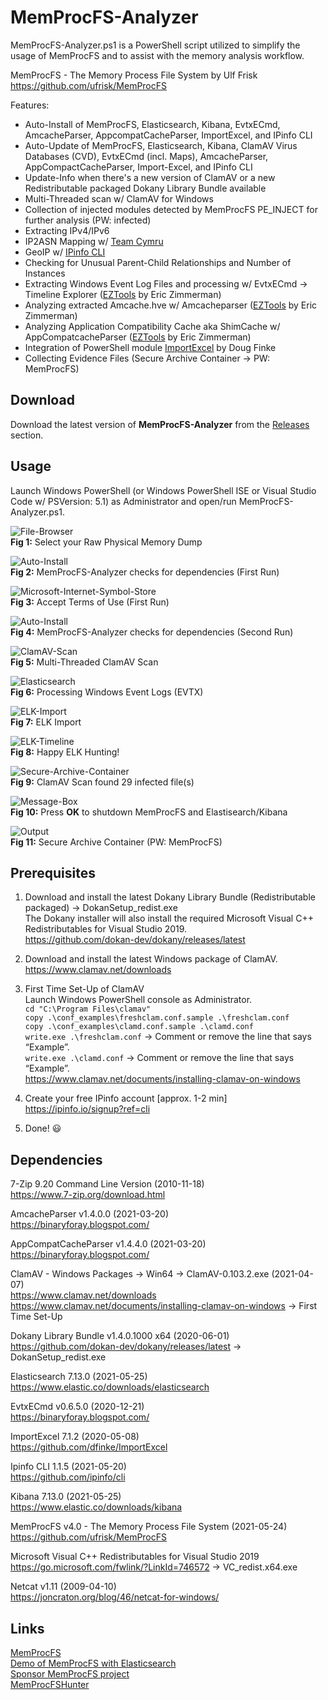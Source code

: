 # MemProcFS-Analyzer
MemProcFS-Analyzer.ps1 is a PowerShell script utilized to simplify the usage of MemProcFS and to assist with the memory analysis workflow.

MemProcFS - The Memory Process File System by Ulf Frisk  
https://github.com/ufrisk/MemProcFS  

Features:
* Auto-Install of MemProcFS, Elasticsearch, Kibana, EvtxECmd, AmcacheParser, AppcompatCacheParser, ImportExcel, and IPinfo CLI  
* Auto-Update of MemProcFS, Elasticsearch, Kibana, ClamAV Virus Databases (CVD), EvtxECmd (incl. Maps), AmcacheParser, AppCompactCacheParser, Import-Excel, and IPinfo CLI
* Update-Info when there's a new version of ClamAV or a new Redistributable packaged Dokany Library Bundle available  
* Multi-Threaded scan w/ ClamAV for Windows  
* Collection of injected modules detected by MemProcFS PE_INJECT for further analysis (PW: infected)
* Extracting IPv4/IPv6 
* IP2ASN Mapping w/ [Team Cymru](https://team-cymru.com/community-services/ip-asn-mapping/)  
* GeoIP w/ [IPinfo CLI](https://github.com/ipinfo/cli)  
* Checking for Unusual Parent-Child Relationships and Number of Instances  
* Extracting Windows Event Log Files and processing w/ EvtxECmd &#8594; Timeline Explorer ([EZTools](https://ericzimmerman.github.io/) by Eric Zimmerman)  
* Analyzing extracted Amcache.hve w/ Amcacheparser ([EZTools](https://ericzimmerman.github.io/) by Eric Zimmerman)  
* Analyzing Application Compatibility Cache aka ShimCache w/ AppCompatcacheParser ([EZTools](https://ericzimmerman.github.io/) by Eric Zimmerman)  
* Integration of PowerShell module [ImportExcel](https://github.com/dfinke/ImportExcel) by Doug Finke
* Collecting Evidence Files (Secure Archive Container &#8594; PW: MemProcFS)  

## Download 
Download the latest version of **MemProcFS-Analyzer** from the [Releases](https://github.com/evild3ad/MemProcFS-Analyzer/releases) section.  

## Usage  
Launch Windows PowerShell (or Windows PowerShell ISE or Visual Studio Code w/ PSVersion: 5.1) as Administrator and open/run MemProcFS-Analyzer.ps1. 

![File-Browser](https://github.com/evild3ad/MemProcFS-Analyzer/blob/d3bfab5168ed22979338e4a379200020885cdc82/Screenshots/File-Browser.png)  
**Fig 1:** Select your Raw Physical Memory Dump

![Auto-Install](https://github.com/evild3ad/MemProcFS-Analyzer/blob/19c34b0be8066187fd2fe57efd2e21198f60b6c2/Screenshots/1st-Run.png)  
**Fig 2:** MemProcFS-Analyzer checks for dependencies (First Run)

![Microsoft-Internet-Symbol-Store](https://github.com/evild3ad/MemProcFS-Analyzer/blob/d3bfab5168ed22979338e4a379200020885cdc82/Screenshots/Microsoft-Internet-Symbol-Store.png)  
**Fig 3:** Accept Terms of Use (First Run)  

![Auto-Install](https://github.com/evild3ad/MemProcFS-Analyzer/blob/d43487a661be157b1805ce8a4c07fb2274963520/Screenshots/2nd-Run.png)  
**Fig 4:** MemProcFS-Analyzer checks for dependencies (Second Run)

![ClamAV-Scan](https://github.com/evild3ad/MemProcFS-Analyzer/blob/d4b43171c4dacaf42cd983b5ea9810ba29e0bd7e/Screenshots/ClamAV-Scan.png)  
**Fig 5:** Multi-Threaded ClamAV Scan

![Elasticsearch](https://github.com/evild3ad/MemProcFS-Analyzer/blob/d3bfab5168ed22979338e4a379200020885cdc82/Screenshots/Elasticsearch.png)  
**Fig 6:** Processing Windows Event Logs (EVTX)

![ELK-Import](https://github.com/evild3ad/MemProcFS-Analyzer/blob/662aace82f911c1248dee6cbcf4b3a6e78aa8d0d/Screenshots/ELK-Import.png)  
**Fig 7:** ELK Import

![ELK-Timeline](https://github.com/evild3ad/MemProcFS-Analyzer/blob/d3bfab5168ed22979338e4a379200020885cdc82/Screenshots/ELK-Timeline.png)  
**Fig 8:** Happy ELK Hunting!

![Secure-Archive-Container](https://github.com/evild3ad/MemProcFS-Analyzer/blob/3be8489b6545345fdb2d5d2d418ca9afd6c304db/Screenshots/Secure-Archive-Container.png)  
**Fig 9:** ClamAV Scan found 29 infected file(s)

![Message-Box](https://github.com/evild3ad/MemProcFS-Analyzer/blob/d3bfab5168ed22979338e4a379200020885cdc82/Screenshots/Message-Box.png)  
**Fig 10:** Press **OK** to shutdown MemProcFS and Elastisearch/Kibana

![Output](https://github.com/evild3ad/MemProcFS-Analyzer/blob/d3bfab5168ed22979338e4a379200020885cdc82/Screenshots/Output.png)  
**Fig 11:** Secure Archive Container (PW: MemProcFS)

## Prerequisites 
1. Download and install the latest Dokany Library Bundle (Redistributable packaged) &#8594; DokanSetup_redist.exe  
The Dokany installer will also install the required Microsoft Visual C++ Redistributables for Visual Studio 2019.  
https://github.com/dokan-dev/dokany/releases/latest  

2. Download and install the latest Windows package of ClamAV.  
https://www.clamav.net/downloads 

3. First Time Set-Up of ClamAV  
Launch Windows PowerShell console as Administrator.  
`cd "C:\Program Files\clamav"`  
`copy .\conf_examples\freshclam.conf.sample .\freshclam.conf`  
`copy .\conf_examples\clamd.conf.sample .\clamd.conf`  
`write.exe .\freshclam.conf`  &#8594; Comment or remove the line that says “Example”.  
`write.exe .\clamd.conf` &#8594; Comment or remove the line that says “Example”.  
https://www.clamav.net/documents/installing-clamav-on-windows  

4. Create your free IPinfo account [approx. 1-2 min]  
https://ipinfo.io/signup?ref=cli  

5. Done! :smiley:  

## Dependencies
7-Zip 9.20 Command Line Version (2010-11-18)  
https://www.7-zip.org/download.html  

AmcacheParser v1.4.0.0 (2021-03-20)  
https://binaryforay.blogspot.com/  

AppCompatCacheParser v1.4.4.0 (2021-03-20)  
https://binaryforay.blogspot.com/  

ClamAV - Windows Packages &#8594; Win64 &#8594; ClamAV-0.103.2.exe (2021-04-07)  
https://www.clamav.net/downloads  
https://www.clamav.net/documents/installing-clamav-on-windows &#8594; First Time Set-Up  

Dokany Library Bundle v1.4.0.1000 x64 (2020-06-01)  
https://github.com/dokan-dev/dokany/releases/latest &#8594; DokanSetup_redist.exe  

Elasticsearch 7.13.0 (2021-05-25)  
https://www.elastic.co/downloads/elasticsearch  

EvtxECmd v0.6.5.0 (2020-12-21)  
https://binaryforay.blogspot.com/  

ImportExcel 7.1.2 (2020-05-08)  
https://github.com/dfinke/ImportExcel  

Ipinfo CLI 1.1.5 (2021-05-20)  
https://github.com/ipinfo/cli  

Kibana 7.13.0 (2021-05-25)  
https://www.elastic.co/downloads/kibana  

MemProcFS v4.0 - The Memory Process File System (2021-05-24)  
https://github.com/ufrisk/MemProcFS  

Microsoft Visual C++ Redistributables for Visual Studio 2019
https://go.microsoft.com/fwlink/?LinkId=746572 &#8594; VC_redist.x64.exe  

Netcat v1.11 (2009-04-10)  
https://joncraton.org/blog/46/netcat-for-windows/  

## Links
[MemProcFS](https://github.com/ufrisk/MemProcFS)  
[Demo of MemProcFS with Elasticsearch](https://www.youtube.com/watch?v=JcIlowlrvyI)  
[Sponsor MemProcFS project](https://github.com/sponsors/ufrisk)  
[MemProcFSHunter](https://github.com/memprocfshunt/MemProcFSHunter)  
